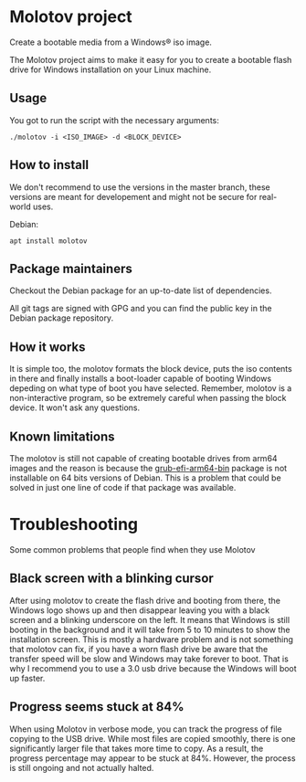 # Molotov project

Create a bootable media from a Windows® iso image.

The Molotov project aims to make it easy for you to create a bootable
flash drive for Windows installation on your Linux machine.

## Usage

You got to run the script with the necessary arguments:

    ./molotov -i <ISO_IMAGE> -d <BLOCK_DEVICE>

## How to install

We don't recommend to use the versions in the master branch, these
versions are meant for developement and might not be secure for real-world
uses.

Debian:

```console
apt install molotov
```

## Package maintainers

Checkout the Debian package for an up-to-date list of dependencies.

All git tags are signed with GPG and you can find the public key
in the Debian package repository.

## How it works

It is simple too, the molotov formats the block device, puts the iso contents
in there and finally installs a boot-loader capable of booting Windows depeding
on what type of boot you have selected. Remember, molotov is a non-interactive
program, so be extremely careful when passing the block device. It won't ask
any questions.

## Known limitations

The molotov is still not capable of creating bootable drives from arm64 images
and the reason is because the
[grub-efi-arm64-bin](https://packages.debian.org/buster/grub-efi-arm64-bin)
package is not installable on 64 bits versions of Debian. This is a problem
that could be solved in just one line of code if that package was available.

# Troubleshooting
Some common problems that people find when they use Molotov

## Black screen with a blinking cursor
After using molotov to create the flash drive and booting from there, the Windows logo
shows up and then disappear leaving you with a black screen and a blinking underscore
on the left. It means that Windows is still booting in the background and it will
take from 5 to 10 minutes to show the installation screen. This is mostly a hardware
problem and is not something that molotov can fix, if you have a worn flash drive
be aware that the transfer speed will be slow and Windows may take forever to boot.
That is why I recommend you to use a 3.0 usb drive because the Windows will
boot up faster.

## Progress seems stuck at 84%
When using Molotov in verbose mode, you can track the progress of file
copying to the USB drive. While most files are copied smoothly, there
is one significantly larger file that takes more time to copy. As a
result, the progress percentage may appear to be stuck at 84%. However,
the process is still ongoing and not actually halted.

